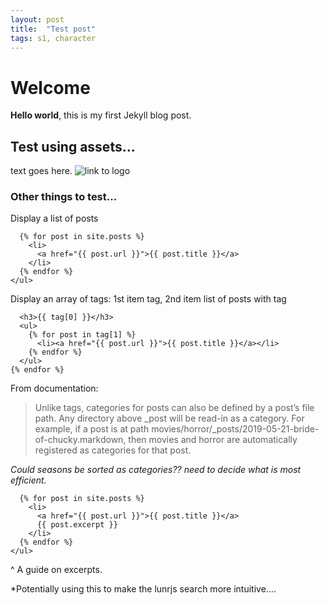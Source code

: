 ```yaml
---
layout: post
title:  "Test post"
tags: s1, character
---
```


# Welcome

**Hello world**, this is my first Jekyll blog post.

## Test using assets...
text goes here. ![link to logo](/assets/logo.png)

### Other things to test...
Display a list of posts
```<ul>
  {% for post in site.posts %}
    <li>
      <a href="{{ post.url }}">{{ post.title }}</a>
    </li>
  {% endfor %}
</ul>
```
Display an array of tags: 1st item tag, 2nd item list of posts with tag
```{% for tag in site.tags %}
  <h3>{{ tag[0] }}</h3>
  <ul>
    {% for post in tag[1] %}
      <li><a href="{{ post.url }}">{{ post.title }}</a></li>
    {% endfor %}
  </ul>
{% endfor %}
```
From documentation:
> Unlike tags, categories for posts can also be defined by a post’s file path. Any directory above _post will be read-in as a category. For example, if a post is at path movies/horror/_posts/2019-05-21-bride-of-chucky.markdown, then movies and horror are automatically registered as categories for that post.

*Could seasons be sorted as categories?? need to decide what is most efficient.*

```<ul>
  {% for post in site.posts %}
    <li>
      <a href="{{ post.url }}">{{ post.title }}</a>
      {{ post.excerpt }}
    </li>
  {% endfor %}
</ul>
```
^ A guide on excerpts.

*Potentially using this to make the lunrjs search more intuitive....
